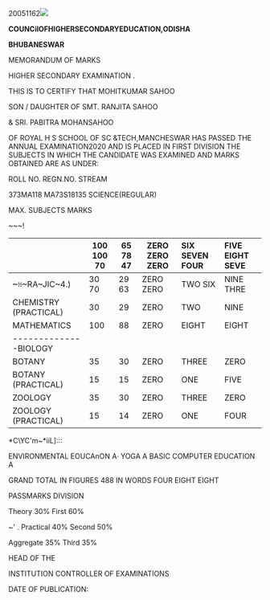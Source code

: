 ﻿20051162![](Aspose.Words.baee0a09-6c94-4a73-bc8d-889af566747b.001.jpeg)

**COUNCilOFHIGHERSECONDARYEDUCATION,ODISHA**

**BHUBANESWAR**

MEMORANDUM OF MARKS

HIGHER SECONDARY EXAMINATION .

THIS IS TO CERTIFY THAT MOHITKUMAR SAHOO

SON / DAUGHTER OF SMT. RANJITA SAHOO

& SRI. PABITRA MOHANSAHOO

OF ROYAL H S SCHOOL OF SC &TECH,MANCHESWAR HAS PASSED THE ANNUAL EXAMINATION2020 AND IS PLACED IN FIRST DIVISION THE SUBJECTS IN WHICH THE CANDIDATE WAS EXAMINED AND MARKS OBTAINED ARE AS UNDER:

ROLL NO. REGN.NO. STREAM

373MA118 MA73S18135 SCIENCE(REGULAR)

MAX. SUBJECTS MARKS

\~~~!

||100 100 70|65 78 47|ZERO ZERO ZERO|SIX SEVEN FOUR|FIVE EIGHT SEVE|
| :- | - | - | - | :- | :- |
|~~~::~~~RA~JIC~4.)|30 70|29 63|ZERO ZERO|TWO SIX|NINE THRE|
|CHEMISTRY (PRACTICAL)|30|29|ZERO|TWO|NINE|
|MATHEMATICS|100|88|ZERO|EIGHT|EIGHT|
|--------------BIOLOGY||||||
|BOTANY|35|30|ZERO|THREE|ZERO|
|BOTANY (PRACTICAL)|15|15|ZERO|ONE|FIVE|
|ZOOLOGY|35|30|ZERO|THREE|ZERO|
|ZOOLOGY (PRACTICAL)|15|14|ZERO|ONE|FOUR|

*C\\YC'm~*iiL]:::

ENVIRONMENTAL EOUCAnON A· YOGA A BASIC COMPUTER EDUCATION A

GRAND TOTAL IN FIGURES 488 IN WORDS FOUR EIGHT EIGHT

PASSMARKS DIVISION

Theory 30% First 60%

~' . Practical 40% Second 50%

Aggregate 35% Third 35%

HEAD OF THE

INSTITUTION CONTROLLER OF EXAMINATIONS

DATE OF PUBLICATION:
